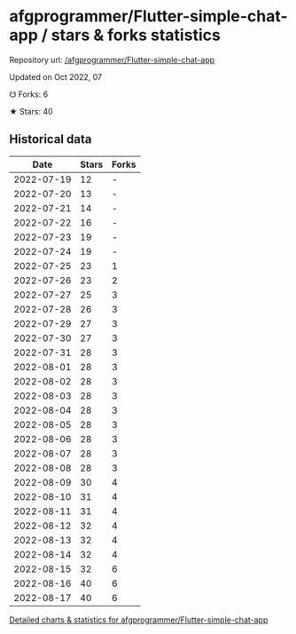 # afgprogrammer/Flutter-simple-chat-app / stars & forks statistics

Repository url: [/afgprogrammer/Flutter-simple-chat-app](https://github.com/afgprogrammer/Flutter-simple-chat-app)

Updated on Oct 2022, 07

☋ Forks: 6

★ Stars: 40

## Historical data
| Date | Stars | Forks |
|------|-------|-------|
| 2022-07-19 | 12 | - | 
| 2022-07-20 | 13 | - | 
| 2022-07-21 | 14 | - | 
| 2022-07-22 | 16 | - | 
| 2022-07-23 | 19 | - | 
| 2022-07-24 | 19 | - | 
| 2022-07-25 | 23 | 1 | 
| 2022-07-26 | 23 | 2 | 
| 2022-07-27 | 25 | 3 | 
| 2022-07-28 | 26 | 3 | 
| 2022-07-29 | 27 | 3 | 
| 2022-07-30 | 27 | 3 | 
| 2022-07-31 | 28 | 3 | 
| 2022-08-01 | 28 | 3 | 
| 2022-08-02 | 28 | 3 | 
| 2022-08-03 | 28 | 3 | 
| 2022-08-04 | 28 | 3 | 
| 2022-08-05 | 28 | 3 | 
| 2022-08-06 | 28 | 3 | 
| 2022-08-07 | 28 | 3 | 
| 2022-08-08 | 28 | 3 | 
| 2022-08-09 | 30 | 4 | 
| 2022-08-10 | 31 | 4 | 
| 2022-08-11 | 31 | 4 | 
| 2022-08-12 | 32 | 4 | 
| 2022-08-13 | 32 | 4 | 
| 2022-08-14 | 32 | 4 | 
| 2022-08-15 | 32 | 6 | 
| 2022-08-16 | 40 | 6 | 
| 2022-08-17 | 40 | 6 | 


[Detailed charts & statistics for afgprogrammer/Flutter-simple-chat-app](https://reviewgithub.com/rep/afgprogrammer/Flutter-simple-chat-app)
